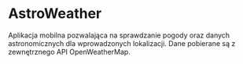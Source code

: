 # AstroWeather
 Aplikacja mobilna pozwalająca na sprawdzanie pogody oraz danych astronomicznych dla wprowadzonych lokalizacji. Dane pobierane są z zewnętrznego API OpenWeatherMap.
